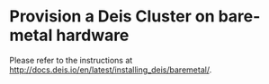 # Provision a Deis Cluster on bare-metal hardware

Please refer to the instructions at http://docs.deis.io/en/latest/installing_deis/baremetal/.
